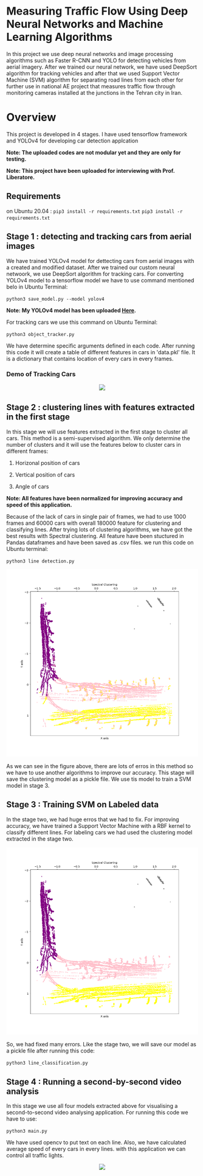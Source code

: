 # Measuring Traffic Flow Using Deep Neural Networks and Machine Learning Algorithms
In this project we use deep neural networks and image processing algorithms such as Faster R-CNN and YOLO for detecting vehicles from aerial imagery. After we trained our neural network, we have used DeepSort algorithm for tracking vehicles and after that we used Support Vector Machine (SVM) algorithm for separating road lines from each other for further use in national AE project that measures traffic flow through monitoring cameras installed at the junctions in the Tehran city in Iran.

# Overview

This project is developed in 4 stages. I have used tensorflow framework and YOLOv4 for developing car detection applcation

**Note: The uploaded codes are not modular yet and they are only for testing.**

**Note: This project have been uploaded for interviewing with Prof. Liberatore.**

## Requirements
on Ubuntu 20.04 :
`pip3 install -r requirements.txt`
`pip3 install -r requirements.txt`
    
## Stage 1 : detecting and tracking cars from aerial images

We have trained YOLOv4 model for dettecting cars from aerial images with a created and modified dataset. After we trained our custom neural netwoork, we use DeepSort algorithm for tracking cars. For converting YOLOv4 model to a tensorflow model we have to use command mentioned belo in Ubuntu Terminal:

`python3 save_model.py --model yolov4 `

**Note: My YOLOv4 model has been uploaded [Here](https://doc-08-84-docs.googleusercontent.com/docs/securesc/20suh9go1v3vlarroa5dsp4m809n4rbh/3ssikq7biincudege1abqb60la8oqrop/1623158550000/15400991575326207325/15400991575326207325/1krNerPoMZfPJXf-a9rgNXEILY0201gex?e=download&authuser=0&nonce=0761t5u6j0802&user=15400991575326207325&hash=6jfus4akvt3gkj2284m9bdd373df5l83).**

For tracking cars we use this command on Ubuntu Terminal:

`python3 object_tracker.py`

We have determine specific arguments defined in each code. After running this code it will create a table of different features in cars in 'data.pkl' file. It is a dictionary that contains location of every cars in every frames.

### Demo of Tracking Cars

<p align="center"><img src="data/helpers/tracking.gif"\></p>

## Stage 2 : clustering lines with features extracted in the first stage

In this stage we will use features extracted in the first stage to cluster all cars. This method is a semi-supervised algorithm. We only determine the number of clusters and it will use the features below to cluster cars in different frames:

1. Horizonal position of cars

2. Vertical position of cars

3. Angle of cars

**Note: All features have been normalized for improving accuracy and speed of this application.**

Because of the lack of cars in single pair of frames, we had to use 1000 frames and 60000 cars with overall 180000 feature for clustering and classifying lines. After trying lots of clustering algorithms, we have got the best results with Spectral clustering. All feature have been stuctured in Pandas dataframes and have been saved as .csv files. we run this code on Ubuntu terminal:

`python3 line detection.py`

<p align="center"><img src="data/helpers/spec_4.png"\></p>

As we can see in the figure above, there are lots of erros in this method so we have to use another algorithms to improve our accuracy. This stage will save the clustering model as a pickle file. We use tis model to train a SVM model in stage 3.

## Stage 3 : Training SVM on Labeled data

In the stage two, we had huge erros that we had to fix. For improving accuracy, we have trained a Support Vector Machine with a RBF kernel to classify different lines. For labeling cars we had used the clustering model extracted in the stage two. 

<p align="center"><img src="data/helpers/spec_4_svm.png"\></p>

So, we had fixed many errors. Like the stage two, we will save our model as a pickle file after running this code:

`python3 line_classification.py`

## Stage 4 : Running a second-by-second video analysis

In this stage we use all four models extracted above for visualising a second-to-second video analysing application. For running this code we have to use:

`python3 main.py`

We have used opencv to put text on each line. Also, we have calculated average speed of every cars in every lines. with this application we can control all traffic lights.

<p align="center"><img src="data/helpers/classification.gif"\></p>
